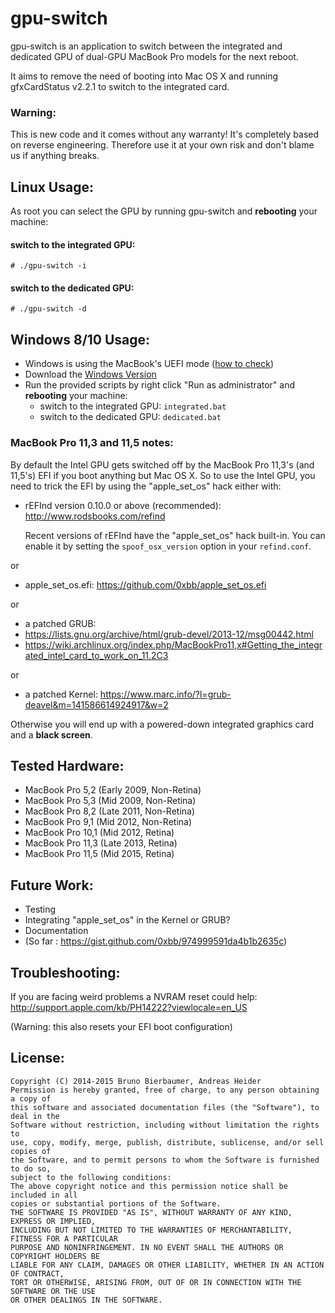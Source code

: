 # gpu-switch
gpu-switch is an application to switch between the integrated and dedicated GPU of dual-GPU MacBook Pro models for the next reboot.

It aims to remove the need of booting into Mac OS X and running gfxCardStatus v2.2.1 to switch to the integrated card.

### Warning:
This is new code and it comes without any warranty! It's completely based on reverse engineering. Therefore use it at your own risk and don't blame us if anything breaks.

## Linux Usage:
As root you can select the GPU by running gpu-switch and **rebooting** your machine:
#### switch to the integrated GPU:
``# ./gpu-switch -i``
#### switch to the dedicated GPU:
``# ./gpu-switch -d``

## Windows 8/10 Usage:
* Windows is using the MacBook's UEFI mode ([how to check](http://blogs.technet.com/b/home_is_where_i_lay_my_head/archive/2012/10/02/how-to-check-in-windows-if-you-are-using-uefi.aspx))
* Download the [Windows Version](https://github.com/0xbb/gpu-switch/releases/download/v0/gpu-switch-windows.zip)
* Run the provided scripts by right click "Run as administrator"  and **rebooting** your machine:
  * switch to the integrated GPU:  ``integrated.bat``
  * switch to the dedicated GPU: ``dedicated.bat``

### MacBook Pro 11,3 and 11,5 notes:
By default the Intel GPU gets switched off by the MacBook Pro 11,3's (and 11,5's) EFI if you boot anything but Mac OS X.
So to use the Intel GPU, you need to trick the EFI by using the "apple_set_os" hack either with:
- rEFInd version 0.10.0 or above (recommended): http://www.rodsbooks.com/refind

  Recent versions of rEFInd have the "apple_set_os" hack built-in. You can enable it by setting the ``spoof_osx_version`` option in your `refind.conf`.

or
- apple_set_os.efi: https://github.com/0xbb/apple_set_os.efi

or
- a patched GRUB:
 - https://lists.gnu.org/archive/html/grub-devel/2013-12/msg00442.html
 - https://wiki.archlinux.org/index.php/MacBookPro11,x#Getting_the_integrated_intel_card_to_work_on_11.2C3

or
- a patched Kernel: https://www.marc.info/?l=grub-deavel&m=141586614924917&w=2

Otherwise you will end up with a powered-down integrated graphics card and a **black screen**.

## Tested Hardware:
- MacBook Pro 5,2  (Early 2009, Non-Retina)
- MacBook Pro 5,3  (Mid  2009, Non-Retina)
- MacBook Pro 8,2  (Late 2011, Non-Retina)
- MacBook Pro 9,1  (Mid  2012, Non-Retina)
- MacBook Pro 10,1 (Mid  2012, Retina)
- MacBook Pro 11,3 (Late 2013, Retina)
- MacBook Pro 11,5 (Mid 2015, Retina)

## Future Work:
- Testing
- Integrating "apple_set_os" in the Kernel or GRUB?
- Documentation
 - (So far : https://gist.github.com/0xbb/974999591da4b1b2635c)

## Troubleshooting:
If you are facing weird problems a NVRAM reset could help:
http://support.apple.com/kb/PH14222?viewlocale=en_US

(Warning: this also resets your EFI boot configuration)

## License:
```
Copyright (C) 2014-2015 Bruno Bierbaumer, Andreas Heider
Permission is hereby granted, free of charge, to any person obtaining a copy of
this software and associated documentation files (the "Software"), to deal in the
Software without restriction, including without limitation the rights to
use, copy, modify, merge, publish, distribute, sublicense, and/or sell copies of
the Software, and to permit persons to whom the Software is furnished to do so,
subject to the following conditions:
The above copyright notice and this permission notice shall be included in all
copies or substantial portions of the Software.
THE SOFTWARE IS PROVIDED "AS IS", WITHOUT WARRANTY OF ANY KIND, EXPRESS OR IMPLIED,
INCLUDING BUT NOT LIMITED TO THE WARRANTIES OF MERCHANTABILITY, FITNESS FOR A PARTICULAR
PURPOSE AND NONINFRINGEMENT. IN NO EVENT SHALL THE AUTHORS OR COPYRIGHT HOLDERS BE
LIABLE FOR ANY CLAIM, DAMAGES OR OTHER LIABILITY, WHETHER IN AN ACTION OF CONTRACT,
TORT OR OTHERWISE, ARISING FROM, OUT OF OR IN CONNECTION WITH THE SOFTWARE OR THE USE
OR OTHER DEALINGS IN THE SOFTWARE.
```
